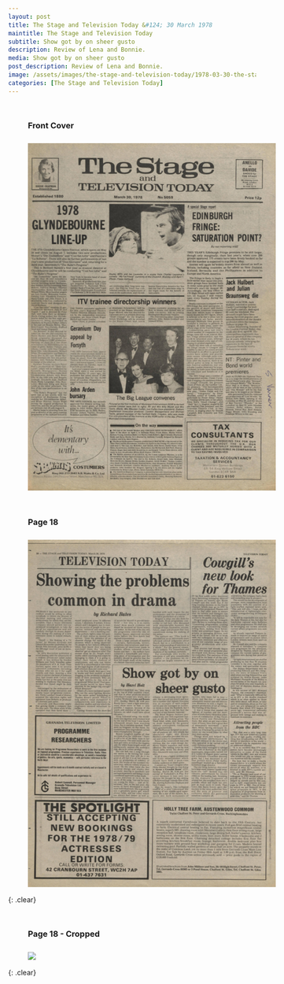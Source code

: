 ```yaml
---
layout: post
title: The Stage and Television Today &#124; 30 March 1978
maintitle: The Stage and Television Today
subtitle: Show got by on sheer gusto
description: Review of Lena and Bonnie.
media: Show got by on sheer gusto
post_description: Review of Lena and Bonnie.
image: /assets/images/the-stage-and-television-today/1978-03-30-the-stage-and-television-today-front-cover.png
categories: [The Stage and Television Today]
---
```


<figure class="fig1">
<figcaption>
<h3 id="front-cover">Front Cover</h3>
</figcaption>
<a href="/assets/images/the-stage-and-television-today/1978-03-30-the-stage-and-television-today-front-cover.png"><img src="/assets/images/the-stage-and-television-today/1978-03-30-the-stage-and-television-today-front-cover.png" class="full-width zoom-in"></a>
</figure>

<figure class="fig2">
<figcaption>
<h3 id="page-18">Page 18</h3>
</figcaption>
<a href="/assets/images/the-stage-and-television-today/1978-03-30-the-stage-and-television-today-page-18.png"><img src="/assets/images/the-stage-and-television-today/1978-03-30-the-stage-and-television-today-page-18.png" class="full-width zoom-in"></a>
</figure>

{: .clear}

<figure class="fig1">
<figcaption>
<h3 id="page-18-cropped">Page 18 - Cropped</h3>
</figcaption>
<a href="/assets/images/the-stage-and-television-today/1978-03-30-the-stage-and-television-today-page-18-cropped.png"><img src="/assets/images/the-stage-and-television-today/1978-03-30-the-stage-and-television-today-page-18-cropped.png" class="full-width zoom-in"></a>
</figure>

<br />{: .clear}

<style>
.fig1 {float:left; width:49%;}

.fig2 {float:right; width:49%;}

figcaption {float:left; width:100%;}

@media screen and (orientation:portrait) {
.fig1, .fig2 {float:left; width:100%;}
figcaption {float:left; width:100%; margin-bottom: 10px;}
}
</style>

